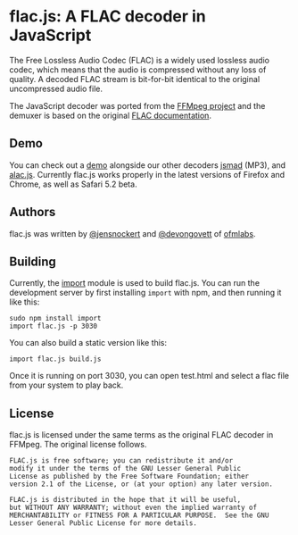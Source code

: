 flac.js: A FLAC decoder in JavaScript
=====================================

The Free Lossless Audio Codec (FLAC) is a widely used lossless audio codec, which means that the audio is compressed 
without any loss of quality.  A decoded FLAC stream is bit-for-bit identical to the original uncompressed audio file.

The JavaScript decoder was ported from the [FFMpeg project](http://ffmpeg.org/) and the demuxer is based on the original
[FLAC documentation](http://flac.sourceforge.net/format.html).

## Demo

You can check out a [demo](http://labs.official.fm/codecs/flac.js/) alongside our other decoders 
[jsmad](http://github.com/ofmlabs/jsmad) (MP3), and [alac.js](http://github.com/ofmlabs/alac.js).  Currently flac.js
works properly in the latest versions of Firefox and Chrome, as well as Safari 5.2 beta.

## Authors

flac.js was written by [@jensnockert](http://github.com/jensnockert) and [@devongovett](http://github.com/devongovett) 
of [ofmlabs](http://ofmlabs.org/).

## Building
    
Currently, the [import](https://github.com/devongovett/import) module is used to build flac.js.  You can run
the development server by first installing `import` with npm, and then running it like this:

    sudo npm install import
    import flac.js -p 3030
    
You can also build a static version like this:

    import flac.js build.js
    
Once it is running on port 3030, you can open test.html and select a flac file from your system to play back.
    
## License

flac.js is licensed under the same terms as the original FLAC decoder in FFMpeg. The original
license follows.

    FLAC.js is free software; you can redistribute it and/or
    modify it under the terms of the GNU Lesser General Public
    License as published by the Free Software Foundation; either
    version 2.1 of the License, or (at your option) any later version.

    FLAC.js is distributed in the hope that it will be useful,
    but WITHOUT ANY WARRANTY; without even the implied warranty of
    MERCHANTABILITY or FITNESS FOR A PARTICULAR PURPOSE.  See the GNU
    Lesser General Public License for more details.